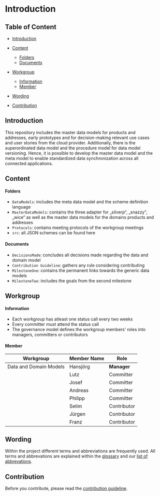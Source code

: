 # Introduction

## Table of Content
- [Introduction](#introduction)

- [Content](#content)

  - [Folders](#folders)
  - [Documents](#documents)

- [Workgroup](#workgroup)

  - [Information](#information)
  - [Member](#member)

- [Wording](#wording)

- [Contribution](#contribution)

## Introduction

This repository includes the master data models for products and addresses, early prototypes and for decision-making relevant use cases and user stories from the cloud provider. Additionally, there is the superordinated data model and the procedure model for data model versioning. Hence, it is possible to develop the master data model and the meta model to enable standardized data synchronization across all connected applications.

## Content
#### Folders

- `DataModels`: includes the meta data model and the scheme definition language
- `MasterDataModels`: contains the three adapter for „silverp“, „snazzy“, „wice“ as well as the master data models for the domains products and addresses
- `Protocols`: contains meeting protocols of the workgroup meetings
- `src`: all JSON schemes can be found here


#### Documents

- `DecisionsMade`: concludes all decisions made regarding the data and domain model
- `Contribution Guideline`: gathers any rule considering contributing
- `MilestoneOne`: contains the permanent links towards the generic data models
- `MilestoneTwo`: includes the goals from the second milestone


## Workgroup
#### Information
- Each workgroup has atleast one status call every two weeks
- Every committer must attend the status call
- The governance model defines the workgroup members' roles into managers, committers or contributors


#### Member

| Workgroup  | Member Name | Role |
| ------------- | ------------- | ------------- |
| Data and Domain Models  | Hansjörg  | **Manager**  |
|  | Lutz  | Committer  |
|  | Josef  | Committer  |
|  | Andreas  | Committer  |
|  | Philipp  | Committer  |
|  | Selim  | Contributor  |
|  | Jürgen  | Contributor  |
|  | Franz  | Contributor  |

## Wording

Within the project different terms and abbreviations are frequently used. All terms and abbrevations are explained within the [glossary](https://github.com/openintegrationhub/Connectors/wiki/Glossary) and our [list of abbrevations](https://github.com/openintegrationhub/Connectors/wiki/Abbreviations).

## Contribution

Before you contribute, please read the [contribution guideline](https://github.com/openintegrationhub/data-and-domain-models/blob/master/CONTRIBUTING.md).
